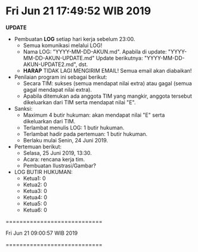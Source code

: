 ---
---

Fri Jun 21 17:49:52 WIB 2019
============================
**UPDATE**

* Pembuatan **LOG** setiap hari kerja sebelum 23:00. 
  * Semua komunikasi melalui LOG!
  * Nama LOG: "YYYY-MM-DD-AKUN.md". Apabila di update: "YYYY-MM-DD-AKUN-UPDATE.md"
    Update berikutnya: "YYYY-MM-DD-AKUN-UPDATE2.md", dst.
  * **HARAP** TIDAK LAGI MENGIRIM EMAIL! Semua email akan diabaikan! 
* Penilaian program ini sebagai berikut:
  * Secara TIM: sukses (semua mendapat nilai extra) atau gagal (semua gagal mendapat nilai extra).
  * Apabila ditemukan ada anggota TIM yang mangkir, anggota tersebut dikeluarkan dari TIM serta mendapat nilai "E".
* Sanksi:
  * Maximum 4 butir hukuman: akan mendapat nilai "E" serta dikeluarkan dari TIM.
  * Terlambat menulis LOG: 1 butir hukuman.
  * Terlambat hadir pada pertemuan: 1 butir hukuman.
  * Berlaku mulai Senin, 24 Juni 2019.
* Pertemuan berikut:
  * Selasa, 25 Juni 2019, 13:30.
  * Acara: rencana kerja tim.
  * Pembuatan Ilustrasi/Gambar?
* LOG BUTIR HUKUMAN:
  * Ketua1: 0
  * Ketua2: 0
  * Ketua3: 0
  * Ketua4: 0
  * Ketua5: 0
  * Ketua6: 0

============================

Fri Jun 21 09:00:57 WIB 2019

============================

